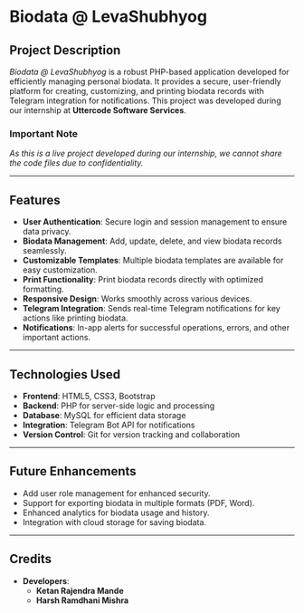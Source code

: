 # **Biodata @ LevaShubhyog**  

## **Project Description**  
*Biodata @ LevaShubhyog* is a robust PHP-based application developed for efficiently managing personal biodata. It provides a secure, user-friendly platform for creating, customizing, and printing biodata records with Telegram integration for notifications. This project was developed during our internship at **Uttercode Software Services**.  

### **Important Note**  
*As this is a live project developed during our internship, we cannot share the code files due to confidentiality.*

---

## **Features**  
- **User Authentication**: Secure login and session management to ensure data privacy.  
- **Biodata Management**: Add, update, delete, and view biodata records seamlessly.  
- **Customizable Templates**: Multiple biodata templates are available for easy customization.  
- **Print Functionality**: Print biodata records directly with optimized formatting.  
- **Responsive Design**: Works smoothly across various devices.  
- **Telegram Integration**: Sends real-time Telegram notifications for key actions like printing biodata.  
- **Notifications**: In-app alerts for successful operations, errors, and other important actions.  

---

## **Technologies Used**  
- **Frontend**: HTML5, CSS3, Bootstrap  
- **Backend**: PHP for server-side logic and processing  
- **Database**: MySQL for efficient data storage  
- **Integration**: Telegram Bot API for notifications  
- **Version Control**: Git for version tracking and collaboration  

---

## **Future Enhancements**  
- Add user role management for enhanced security.  
- Support for exporting biodata in multiple formats (PDF, Word).  
- Enhanced analytics for biodata usage and history.  
- Integration with cloud storage for saving biodata.  

---

## **Credits**  
- **Developers**:  
  - **Ketan Rajendra Mande**  
  - **Harsh Ramdhani Mishra**
